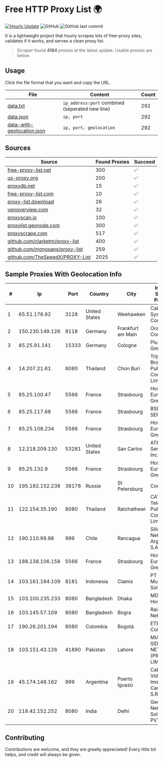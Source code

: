 
# Free HTTP Proxy List 🌍

[![Hourly Update](https://github.com/mertguvencli/http-proxy-list/actions/workflows/main.yml/badge.svg?branch=main)](https://github.com/mertguvencli/http-proxy-list/actions/workflows/main.yml)
![GitHub](https://img.shields.io/github/license/mertguvencli/http-proxy-list)
![GitHub last commit](https://img.shields.io/github/last-commit/mertguvencli/http-proxy-list)

It is a lightweight project that hourly scrapes lots of free-proxy sites, validates if it works, and serves a clean proxy list.


> Scraper found **4184** proxies at the latest update. Usable proxies are below.

## Usage

Click the file format that you want and copy the URL.


|File|Content|Count|
|----|-------|-----|
|[data.txt](https://raw.githubusercontent.com/mertguvencli/http-proxy-list/main/proxy-list/data.txt)|`ip_address:port` combined (seperated new line)|292|
|[data.json](https://raw.githubusercontent.com/mertguvencli/http-proxy-list/main/proxy-list/data.json)|`ip, port`|292|
|[data-with-geolocation.json](https://raw.githubusercontent.com/mertguvencli/http-proxy-list/main/proxy-list/data-with-geolocation.json)|`ip, port, geolocation`|292|

## Sources

|Source|Found Proxies|Succeed|
|------|-------------|-------|
|[free-proxy-list.net](https://free-proxy-list.net)|300|✅|
|[us-proxy.org](https://www.us-proxy.org)|200|✅|
|[proxydb.net](http://proxydb.net)|15|✅|
|[free-proxy-list.com](https://free-proxy-list.com/?page=&port=&type%5B%5D=http&type%5B%5D=https&up_time=0&search=Search)|10|✅|
|[proxy-list.download](https://www.proxy-list.download/HTTP)|26|✅|
|[vpnoverview.com](https://vpnoverview.com/privacy/anonymous-browsing/free-proxy-servers)|32|✅|
|[proxyscan.io](https://www.proxyscan.io)|100|✅|
|[proxylist.geonode.com](https://proxylist.geonode.com/api/proxy-list?limit=300&page=1&sort_by=lastChecked&sort_type=desc&protocols=http,https)|300|✅|
|[proxyscrape.com](https://api.proxyscrape.com/v2/?request=displayproxies&protocol=http&timeout=10000&country=all&ssl=all&anonymity=all)|517|✅|
|[github.com/clarketm/proxy-list](https://raw.githubusercontent.com/clarketm/proxy-list/master/proxy-list-raw.txt)|400|✅|
|[github.com/monosans/proxy-list](https://raw.githubusercontent.com/monosans/proxy-list/main/proxies/http.txt)|259|✅|
|[github.com/TheSpeedX/PROXY-List](https://raw.githubusercontent.com/TheSpeedX/PROXY-List/master/http.txt)|2025|✅|


## Sample Proxies With Geolocation Info

|#|Ip|Port|Country|City|Internet Service Provider|
|-|--|----|-------|----|-------------------------|
|1|65.51.178.92|3128|United States|Weehawken|Cablevision Systems Corp.|
|2|150.230.149.126|8118|Germany|Frankfurt am Main|Oracle Corporation|
|3|85.25.91.141|15333|Germany|Cologne|PlusServer GmbH|
|4|14.207.21.61|8080|Thailand|Chon Buri|Triple T Broadband Public Company Limited|
|5|85.25.100.47|5566|France|Strasbourg|Host Europe GmbH|
|6|85.25.117.68|5566|France|Strasbourg|BSB-SERVICE|
|7|85.25.108.234|5566|France|Strasbourg|Host Europe GmbH|
|8|12.218.209.130|53281|United States|San Carlos|AT&T Services, Inc.|
|9|85.25.132.9|5566|France|Strasbourg|Host Europe GmbH|
|10|195.182.152.238|38178|Russia|St Petersburg|Comlink ISP|
|11|122.154.35.190|8080|Thailand|Ratchathewi|CAT Telecom Public Company Limited|
|12|190.110.99.98|999|Chile|Rancagua|Silica Networks Argentina S.A.|
|13|188.138.106.158|5566|France|Strasbourg|Host Europe GmbH|
|14|103.161.164.109|8181|Indonesia|Ciamis|PT Galuh Multidata Solution|
|15|103.100.235.233|8080|Bangladesh|Dhaka|MD. Belayat Hossain|
|16|103.145.57.109|8080|Bangladesh|Bogra|Rainbow Network|
|17|190.26.201.194|8080|Colombia|Bogotá|ETB - Colombia|
|18|103.151.43.126|41890|Pakistan|Lahore|MIAN SIDDIQUE NETWORKS (PRIVATE) LIMITED|
|19|45.174.148.162|999|Argentina|Puerto Iguazú|Cable Video Imagen Canal 5 S.R.L|
|20|119.42.152.252|8080|India|Delhi|Geocity Network Solutions PVT LTD|



## Contributing

Contributions are welcome, and they are greatly appreciated! Every
little bit helps, and credit will always be given.


